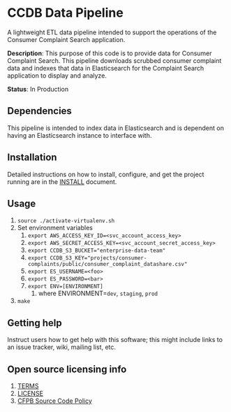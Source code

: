 # CCDB Data Pipeline

A lightweight ETL data pipeline intended to support the operations of the Consumer Complaint Search application.

**Description**: This purpose of this code is to provide data for Consumer Complaint Search. This pipeline downloads scrubbed consumer complaint data and indexes that data in Elasticsearch for the Complaint Search application to display and analyze.

**Status**:  In Production

## Dependencies

This pipeline is intended to index data in Elasticsearch and is dependent on having an Elasticsearch instance to interface with.

## Installation

Detailed instructions on how to install, configure, and get the project running are in the [INSTALL](INSTALL.md) document.

## Usage

1. `source ./activate-virtualenv.sh`
1. Set environment variables
    1. `export AWS_ACCESS_KEY_ID=<svc_account_access_key>`
    1. `export AWS_SECRET_ACCESS_KEY=<svc_account_secret_access_key>`
    1. `export CCDB_S3_BUCKET="enterprise-data-team"`
    1. `export CCDB_S3_KEY="projects/consumer-complaints/public/consumer_complaint_datashare.csv"`
    1. `export ES_USERNAME=<foo>`
    1. `export ES_PASSWORD=<bar>`
    1. `export ENV=[ENVIRONMENT]`
        1. where ENVIRONMENT=`dev`, `staging`, `prod`
1. `make`

## Getting help

Instruct users how to get help with this software; this might include links to an issue tracker, wiki, mailing list, etc.


## Open source licensing info
1. [TERMS](TERMS.md)
2. [LICENSE](LICENSE)
3. [CFPB Source Code Policy](https://github.com/cfpb/source-code-policy/)
